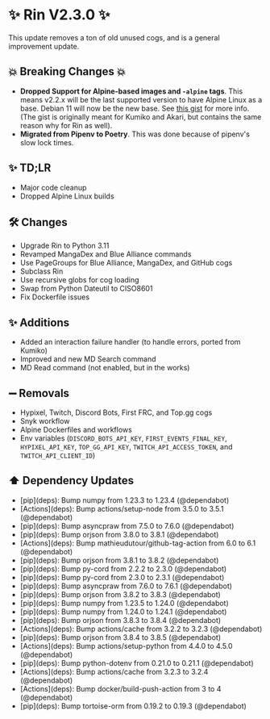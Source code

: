 # ✨ Rin V2.3.0 ✨

This update removes a ton of old unused cogs, and is a general improvement update.

## :boom: Breaking Changes :boom:

- **Dropped Support for Alpine-based images and `-alpine` tags**. This means v2.2.x will be the last supported version to have Alpine Linux as a base. Debian 11 will now be the new base. See [this gist](https://gist.github.com/No767/76d87bce5e6fcb1e682d2ff932c2a6b7) for more info. (The gist is originally meant for Kumiko and Akari, but contains the same reason why for Rin as well).
- **Migrated from Pipenv to Poetry**. This was done because of pipenv's slow lock times. 

## ✨ TD;LR

- Major code cleanup
- Dropped Alpine Linux builds

## 🛠️ Changes

- Upgrade Rin to Python 3.11
- Revamped MangaDex and Blue Alliance commands
- Use PageGroups for Blue Alliance, MangaDex, and GitHub cogs
- Subclass Rin
- Use recursive globs for cog loading
- Swap from Python Dateutil to CISO8601
- Fix Dockerfile issues

## ✨ Additions

- Added an interaction failure handler (to handle errors, ported from Kumiko)
- Improved and new MD Search command
- MD Read command (not enabled, but in the works)

## ➖ Removals

- Hypixel, Twitch, Discord Bots, First FRC, and Top.gg cogs
- Snyk workflow
- Alpine Dockerfiles and workflows
- Env variables (`DISCORD_BOTS_API_KEY`, `FIRST_EVENTS_FINAL_KEY`, `HYPIXEL_API_KEY`, `TOP_GG_API_KEY`, `TWITCH_API_ACCESS_TOKEN`, and `TWITCH_API_CLIENT_ID`)

## ⬆️ Dependency Updates

- \[pip](deps)\: Bump numpy from 1.23.3 to 1.23.4 (@dependabot)
- \[Actions](deps)\: Bump actions/setup-node from 3.5.0 to 3.5.1 (@dependabot)
- \[pip](deps)\: Bump asyncpraw from 7.5.0 to 7.6.0 (@dependabot)
- \[pip](deps)\: Bump orjson from 3.8.0 to 3.8.1 (@dependabot)
- \[Actions](deps)\: Bump mathieudutour/github-tag-action from 6.0 to 6.1 (@dependabot)
- \[pip](deps)\: Bump orjson from 3.8.1 to 3.8.2 (@dependabot)
- \[pip](deps)\: Bump py-cord from 2.2.2 to 2.3.0 (@dependabot)
- \[pip](deps)\: Bump py-cord from 2.3.0 to 2.3.1 (@dependabot)
- \[pip](deps)\: Bump asyncpraw from 7.6.0 to 7.6.1 (@dependabot)
- \[pip](deps)\: Bump orjson from 3.8.2 to 3.8.3 (@dependabot)
- \[pip](deps)\: Bump numpy from 1.23.5 to 1.24.0 (@dependabot)
- \[pip](deps)\: Bump numpy from 1.24.0 to 1.24.1 (@dependabot)
- \[pip](deps)\: Bump orjson from 3.8.3 to 3.8.4 (@dependabot)
- \[Actions](deps)\: Bump actions/cache from 3.2.2 to 3.2.3 (@dependabot)
- \[pip](deps)\: Bump orjson from 3.8.4 to 3.8.5 (@dependabot)
- \[Actions](deps)\: Bump actions/setup-python from 4.4.0 to 4.5.0 (@dependabot)
- \[pip](deps)\: Bump python-dotenv from 0.21.0 to 0.21.1 (@dependabot)
- \[Actions](deps)\: Bump actions/cache from 3.2.3 to 3.2.4 (@dependabot)
- \[Actions](deps)\: Bump docker/build-push-action from 3 to 4 (@dependabot)
- \[pip](deps)\: Bump tortoise-orm from 0.19.2 to 0.19.3 (@dependabot)